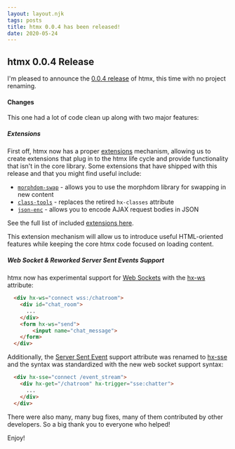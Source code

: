 ```yaml
---
layout: layout.njk
tags: posts
title: htmx 0.0.4 has been released!
date: 2020-05-24
---
```


## htmx 0.0.4 Release

I'm pleased to announce the [0.0.4 release](https://unpkg.com/browse/htmx.org@0.0.4/) of htmx, this time with no 
project renaming.

#### Changes

This one had a lot of code clean up along with two major features:

##### Extensions

First off, htmx now has a proper [extensions](/extensions) mechanism, allowing us to create extensions that plug
in to the htmx life cycle and provide functionality that isn't in the core library.  Some extensions that have shipped
with this release and that you might find useful include:

* [`morphdom-swap`](/extensions/morphdom-swap) - allows you to use the morphdom library for swapping in new content
* [`class-tools`](/extensions/class-tools) - replaces the retired `hx-classes` attribute
* [`json-enc`](/extensions/json-enc) - allows you to encode AJAX request bodies in JSON

See the full list of included [extensions here](/extensions#included).

This extension mechanism will allow us to introduce useful HTML-oriented features while keeping the core htmx code
focused on loading content.

##### Web Socket & Reworked Server Sent Events Support

htmx now has experimental support for [Web Sockets](https://developer.mozilla.org/en-US/docs/Web/API/WebSockets_API/Writing_WebSocket_client_applications)
with the [hx-ws](/attributes/hx-ws) attribute:

```html
  <div hx-ws="connect wss:/chatroom">
    <div id="chat_room">
      ...
    </div>
    <form hx-ws="send">
        <input name="chat_message">
    </form>
  </div>
```

Additionally, the [Server Sent Event](https://developer.mozilla.org/en-US/docs/Web/API/Server-sent_events/Using_server-sent_events)
support attribute was renamed to [hx-sse](/attributes/hx-sse) and the syntax was standardized with the new web socket support
syntax:

```html
  <div hx-sse="connect /event_stream">
    <div hx-get="/chatroom" hx-trigger="sse:chatter">
      ...
    </div>
  </div>
```

There were also many, many bug fixes, many of them contributed by other developers.  So a big thank you to everyone
who helped!

Enjoy!